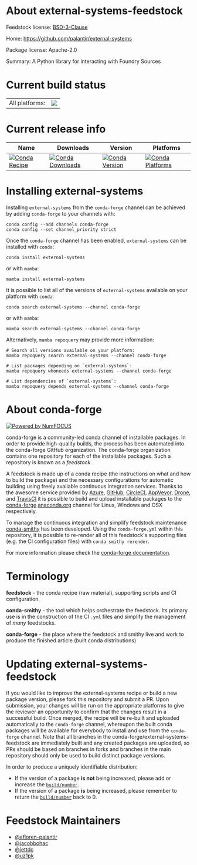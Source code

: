About external-systems-feedstock
================================

Feedstock license: [BSD-3-Clause](https://github.com/conda-forge/external-systems-feedstock/blob/main/LICENSE.txt)

Home: https://github.com/palantir/external-systems

Package license: Apache-2.0

Summary: A Python library for interacting with Foundry Sources

Current build status
====================


<table><tr><td>All platforms:</td>
    <td>
      <a href="https://dev.azure.com/conda-forge/feedstock-builds/_build/latest?definitionId=25578&branchName=main">
        <img src="https://dev.azure.com/conda-forge/feedstock-builds/_apis/build/status/external-systems-feedstock?branchName=main">
      </a>
    </td>
  </tr>
</table>

Current release info
====================

| Name | Downloads | Version | Platforms |
| --- | --- | --- | --- |
| [![Conda Recipe](https://img.shields.io/badge/recipe-external--systems-green.svg)](https://anaconda.org/conda-forge/external-systems) | [![Conda Downloads](https://img.shields.io/conda/dn/conda-forge/external-systems.svg)](https://anaconda.org/conda-forge/external-systems) | [![Conda Version](https://img.shields.io/conda/vn/conda-forge/external-systems.svg)](https://anaconda.org/conda-forge/external-systems) | [![Conda Platforms](https://img.shields.io/conda/pn/conda-forge/external-systems.svg)](https://anaconda.org/conda-forge/external-systems) |

Installing external-systems
===========================

Installing `external-systems` from the `conda-forge` channel can be achieved by adding `conda-forge` to your channels with:

```
conda config --add channels conda-forge
conda config --set channel_priority strict
```

Once the `conda-forge` channel has been enabled, `external-systems` can be installed with `conda`:

```
conda install external-systems
```

or with `mamba`:

```
mamba install external-systems
```

It is possible to list all of the versions of `external-systems` available on your platform with `conda`:

```
conda search external-systems --channel conda-forge
```

or with `mamba`:

```
mamba search external-systems --channel conda-forge
```

Alternatively, `mamba repoquery` may provide more information:

```
# Search all versions available on your platform:
mamba repoquery search external-systems --channel conda-forge

# List packages depending on `external-systems`:
mamba repoquery whoneeds external-systems --channel conda-forge

# List dependencies of `external-systems`:
mamba repoquery depends external-systems --channel conda-forge
```


About conda-forge
=================

[![Powered by
NumFOCUS](https://img.shields.io/badge/powered%20by-NumFOCUS-orange.svg?style=flat&colorA=E1523D&colorB=007D8A)](https://numfocus.org)

conda-forge is a community-led conda channel of installable packages.
In order to provide high-quality builds, the process has been automated into the
conda-forge GitHub organization. The conda-forge organization contains one repository
for each of the installable packages. Such a repository is known as a *feedstock*.

A feedstock is made up of a conda recipe (the instructions on what and how to build
the package) and the necessary configurations for automatic building using freely
available continuous integration services. Thanks to the awesome service provided by
[Azure](https://azure.microsoft.com/en-us/services/devops/), [GitHub](https://github.com/),
[CircleCI](https://circleci.com/), [AppVeyor](https://www.appveyor.com/),
[Drone](https://cloud.drone.io/welcome), and [TravisCI](https://travis-ci.com/)
it is possible to build and upload installable packages to the
[conda-forge](https://anaconda.org/conda-forge) [anaconda.org](https://anaconda.org/)
channel for Linux, Windows and OSX respectively.

To manage the continuous integration and simplify feedstock maintenance
[conda-smithy](https://github.com/conda-forge/conda-smithy) has been developed.
Using the ``conda-forge.yml`` within this repository, it is possible to re-render all of
this feedstock's supporting files (e.g. the CI configuration files) with ``conda smithy rerender``.

For more information please check the [conda-forge documentation](https://conda-forge.org/docs/).

Terminology
===========

**feedstock** - the conda recipe (raw material), supporting scripts and CI configuration.

**conda-smithy** - the tool which helps orchestrate the feedstock.
                   Its primary use is in the construction of the CI ``.yml`` files
                   and simplify the management of *many* feedstocks.

**conda-forge** - the place where the feedstock and smithy live and work to
                  produce the finished article (built conda distributions)


Updating external-systems-feedstock
===================================

If you would like to improve the external-systems recipe or build a new
package version, please fork this repository and submit a PR. Upon submission,
your changes will be run on the appropriate platforms to give the reviewer an
opportunity to confirm that the changes result in a successful build. Once
merged, the recipe will be re-built and uploaded automatically to the
`conda-forge` channel, whereupon the built conda packages will be available for
everybody to install and use from the `conda-forge` channel.
Note that all branches in the conda-forge/external-systems-feedstock are
immediately built and any created packages are uploaded, so PRs should be based
on branches in forks and branches in the main repository should only be used to
build distinct package versions.

In order to produce a uniquely identifiable distribution:
 * If the version of a package **is not** being increased, please add or increase
   the [``build/number``](https://docs.conda.io/projects/conda-build/en/latest/resources/define-metadata.html#build-number-and-string).
 * If the version of a package **is** being increased, please remember to return
   the [``build/number``](https://docs.conda.io/projects/conda-build/en/latest/resources/define-metadata.html#build-number-and-string)
   back to 0.

Feedstock Maintainers
=====================

* [@afloren-palantir](https://github.com/afloren-palantir/)
* [@jacobbohac](https://github.com/jacobbohac/)
* [@jettdc](https://github.com/jettdc/)
* [@uz1pk](https://github.com/uz1pk/)


<!-- dummy commit to enable rerendering -->

